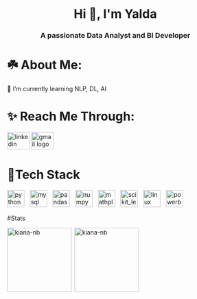 <h1 align="center">Hi 👋, I'm Yalda</h1>
<h3 align="center">A passionate Data Analyst and BI Developer</h3>



# ☘️ About Me:

🌱 I’m currently learning NLP, DL, AI


 # ✨ Reach Me Through:  

 <a href="https://www.linkedin.com/in/yalda-amadeh/" target="_blank" style="text-decoration:none;" >
    <img src="https://raw.githubusercontent.com/maurodesouza/profile-readme-generator/master/src/assets/icons/social/linkedin/default.svg" width="52" height="40" alt="linkedin logo"  />
  </a>
  <a href="https://mail.google.com/mail/u/0/?fs=1&to=yaldaamadeh9880@gmail.com&tf=cm" target="_blank" style="text-decoration:none;">
    <img src="https://raw.githubusercontent.com/maurodesouza/profile-readme-generator/master/src/assets/icons/social/gmail/default.svg" width="52" height="40" alt="gmail logo"  />
  </a>


# 🚀Tech Stack

<div>
  <img src="https://skillicons.dev/icons?i=py" height="40" alt="python logo"  />
  <img width="5" />
  <img src="https://skillicons.dev/icons?i=mysql" height="40" alt="mysql logo"  />
  <img width="5" />
  <img src="https://cdn.simpleicons.org/pandas/150458" height="40" alt="pandas logo"  />
  <img width="5" />
  <img src="https://cdn.simpleicons.org/numpy/013243" height="40" alt="numpy logo"  />
  <img width="5" />
  <img src="https://seeklogo.com/images/M/matplotlib-logo-7676870AC0-seeklogo.com.png" height="40" alt="mathplotlib logo"  />
  <img width="5" />
  <img src="https://upload.wikimedia.org/wikipedia/commons/0/05/Scikit_learn_logo_small.svg" alt="scikit_learn" width="40" height="40"/>  
    <img width="5" />
  <img src="https://cdn.jsdelivr.net/gh/devicons/devicon/icons/linux/linux-original.svg" height="40" alt="linux logo"  />
     <img width="5" />  
 <img src="https://miro.medium.com/v2/resize:fit:700/0*iIVOaF0S_mFxtwZ6" height="40" alt="powerbi logo"  />  
</div>

#Stats

<div style="display:flex;" >
<div width="200">
  <img align="left" src="https://github-readme-stats.vercel.app/api/top-langs?username=yalda-amadeh&show_icons=true&locale=en&layout=compact&theme=radical" alt="kiana-nb"  height="150" />
</div>
<div width="200">
  &nbsp;<img align="center" src="https://github-readme-stats.vercel.app/api?username=yalda-amadeh&show_icons=true&locale=en&theme=radical" alt="kiana-nb"  height="150"/>
</div>
</div>
